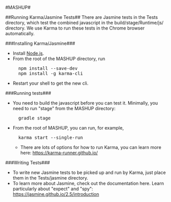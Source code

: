 #MASHUP#

##Running Karma/Jasmine Tests##
There are Jasmine tests in the Tests directory, which test the 
combined javascript in the build/stage/Runtime/js/ directory.  We use Karma
to run these tests in the Chrome browser automatically.

###Installing Karma/Jasmine###
* Install [Node.js](http://nodejs.org/).
* From the root of the MASHUP directory, run
	<pre>
	npm install --save-dev
	npm install -g karma-cli</pre>
* Restart your shell to get the new cli.

###Running tests###
* You need to build the javascript before you can test it.  Minimally, you need to run "stage" from the MASHUP directory:
	<pre>
	gradle stage</pre>
* From the root of MASHUP, you can run, for example,
    <pre>
	karma start --single-run</pre>
    * There are lots of options for how to run Karma, you can learn more here:  https://karma-runner.github.io/

###Writing Tests###
* To write new Jasmine tests to be picked up and run by Karma, just place them 
  in the Tests/jasmine directory.  
* To learn more about Jasmine, check out the documentation here.  Learn particularly about "expect" and "spy":  https://jasmine.github.io/2.5/introduction